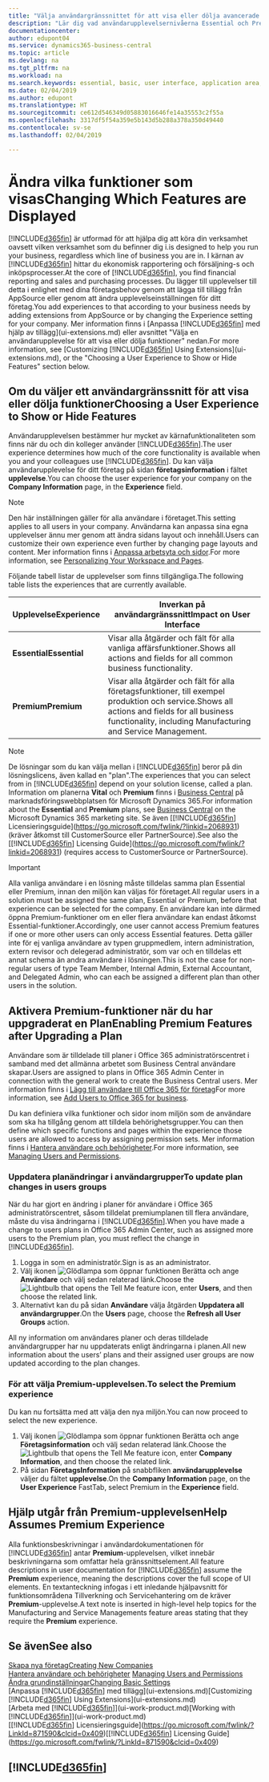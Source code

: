 ```yaml
---
title: "Välja användargränssnittet för att visa eller dölja avancerade funktioner | Microsoft Docs"
description: "Lär dig vad användarupplevelsernivåerna Essential och Premium betyder för användargränssnitt, moduler och ditt företag."
documentationcenter: 
author: edupont04
ms.service: dynamics365-business-central
ms.topic: article
ms.devlang: na
ms.tgt_pltfrm: na
ms.workload: na
ms.search.keywords: essential, basic, user interface, application area, experience
ms.date: 02/04/2019
ms.author: edupont
ms.translationtype: HT
ms.sourcegitcommit: ce612d546349d05883016646fe14a35553c2f55a
ms.openlocfilehash: 3317df5f54a359e5b143d5b288a378a350d49440
ms.contentlocale: sv-se
ms.lasthandoff: 02/04/2019

---
```

# <a name="changing-which-features-are-displayed"></a><span data-ttu-id="c2082-103">Ändra vilka funktioner som visas</span><span class="sxs-lookup"><span data-stu-id="c2082-103">Changing Which Features are Displayed</span></span>
[!INCLUDE[d365fin](includes/d365fin_md.md)] <span data-ttu-id="c2082-104">är utformad för att hjälpa dig att köra din verksamhet oavsett vilken verksamhet som du befinner dig i.</span><span class="sxs-lookup"><span data-stu-id="c2082-104">is designed to help you run your business, regardless which line of business you are in.</span></span> <span data-ttu-id="c2082-105">I kärnan av [!INCLUDE[d365fin](includes/d365fin_md.md)] hittar du ekonomisk rapportering och försäljning-s och inköpsprocesser.</span><span class="sxs-lookup"><span data-stu-id="c2082-105">At the core of [!INCLUDE[d365fin](includes/d365fin_md.md)], you find financial reporting and sales and purchasing processes.</span></span> <span data-ttu-id="c2082-106">Du lägger till upplevelser till detta i enlighet med dina företagsbehov genom att lägga till tillägg från AppSource eller genom att ändra upplevelseinställningen för ditt företag.</span><span class="sxs-lookup"><span data-stu-id="c2082-106">You add experiences to that according to your business needs by adding extensions from AppSource or by changing the Experience setting for your company.</span></span> <span data-ttu-id="c2082-107">Mer information finns i [Anpassa [!INCLUDE[d365fin](includes/d365fin_md.md)] med hjälp av tillägg](ui-extensions.md) eller avsnittet "Välja en användarupplevelse för att visa eller dölja funktioner" nedan.</span><span class="sxs-lookup"><span data-stu-id="c2082-107">For more information, see [Customizing [!INCLUDE[d365fin](includes/d365fin_md.md)] Using Extensions](ui-extensions.md), or the "Choosing a User Experience to Show or Hide Features" section below.</span></span>

## <a name="choosing-a-user-experience-to-show-or-hide-features"></a><span data-ttu-id="c2082-108">Om du väljer ett användargränssnitt för att visa eller dölja funktioner</span><span class="sxs-lookup"><span data-stu-id="c2082-108">Choosing a User Experience to Show or Hide Features</span></span>
<span data-ttu-id="c2082-109">Användarupplevelsen bestämmer hur mycket av kärnafunktionaliteten som finns när du och din kolleger använder [!INCLUDE[d365fin](includes/d365fin_md.md)].</span><span class="sxs-lookup"><span data-stu-id="c2082-109">The user experience determines how much of the core functionality is available when you and your colleagues use [!INCLUDE[d365fin](includes/d365fin_md.md)].</span></span> <span data-ttu-id="c2082-110">Du kan välja användarupplevelse för ditt företag på sidan **företagsinformation** i fältet **upplevelse**.</span><span class="sxs-lookup"><span data-stu-id="c2082-110">You can choose the user experience for your company on the **Company Information** page, in the **Experience** field.</span></span>

> [!NOTE]  
> <span data-ttu-id="c2082-111">Den här inställningen gäller för alla användare i företaget.</span><span class="sxs-lookup"><span data-stu-id="c2082-111">This setting applies to all users in your company.</span></span> <span data-ttu-id="c2082-112">Användarna kan anpassa sina egna upplevelser ännu mer genom att ändra sidans layout och innehåll.</span><span class="sxs-lookup"><span data-stu-id="c2082-112">Users can customize their own experience even further by changing page layouts and content.</span></span> <span data-ttu-id="c2082-113">Mer information finns i [Anpassa arbetsyta och sidor](ui-personalization-user.md).</span><span class="sxs-lookup"><span data-stu-id="c2082-113">For more information, see [Personalizing Your Workspace and Pages](ui-personalization-user.md).</span></span>  

<span data-ttu-id="c2082-114">Följande tabell listar de upplevelser som finns tillgängliga.</span><span class="sxs-lookup"><span data-stu-id="c2082-114">The following table lists the experiences that are currently available.</span></span>

| <span data-ttu-id="c2082-115">Upplevelse</span><span class="sxs-lookup"><span data-stu-id="c2082-115">Experience</span></span> | <span data-ttu-id="c2082-116">Inverkan på användargränssnitt</span><span class="sxs-lookup"><span data-stu-id="c2082-116">Impact on User Interface</span></span> |
| --- | --- |
| <span data-ttu-id="c2082-117">**Essential**</span><span class="sxs-lookup"><span data-stu-id="c2082-117">**Essential**</span></span> |<span data-ttu-id="c2082-118">Visar alla åtgärder och fält för alla vanliga affärsfunktioner.</span><span class="sxs-lookup"><span data-stu-id="c2082-118">Shows all actions and fields for all common business functionality.</span></span>|
| <span data-ttu-id="c2082-119">**Premium**</span><span class="sxs-lookup"><span data-stu-id="c2082-119">**Premium**</span></span> |<span data-ttu-id="c2082-120">Visar alla åtgärder och fält för alla företagsfunktioner, till exempel produktion och service.</span><span class="sxs-lookup"><span data-stu-id="c2082-120">Shows all actions and fields for all business functionality, including Manufacturing and Service Management.</span></span>|

> [!NOTE]  
> <span data-ttu-id="c2082-121">De lösningar som du kan välja mellan i [!INCLUDE[d365fin](includes/d365fin_md.md)] beror på din lösningslicens, även kallad en "plan".</span><span class="sxs-lookup"><span data-stu-id="c2082-121">The experiences that you can select from in [!INCLUDE[d365fin](includes/d365fin_md.md)] depend on your solution license, called a plan.</span></span> <span data-ttu-id="c2082-122">Information om planerna **Vital** och **Premium** finns i [Business Central](https://go.microsoft.com/fwlink/?linkid=870242) på marknadsföringswebbplatsen för Microsoft Dynamics 365.</span><span class="sxs-lookup"><span data-stu-id="c2082-122">For information about the **Essential** and **Premium** plans, see [Business Central](https://go.microsoft.com/fwlink/?linkid=870242) on the Microsoft Dynamics 365 marketing site.</span></span> <span data-ttu-id="c2082-123">Se även [[!INCLUDE[d365fin](includes/d365fin_md.md)] Licensieringsguide](https://go.microsoft.com/fwlink/?linkid=2068931) (kräver åtkomst till CustomerSource eller PartnerSource).</span><span class="sxs-lookup"><span data-stu-id="c2082-123">See also the [[!INCLUDE[d365fin](includes/d365fin_md.md)] Licensing Guide](https://go.microsoft.com/fwlink/?linkid=2068931) (requires access to CustomerSource or PartnerSource).</span></span>

> [!IMPORTANT]  
> <span data-ttu-id="c2082-124">Alla vanliga användare i en lösning måste tilldelas samma plan Essential eller Premium, innan den miljön kan väljas för företaget.</span><span class="sxs-lookup"><span data-stu-id="c2082-124">All regular users in a solution must be assigned the same plan, Essential or Premium, before that experience can be selected for the company.</span></span> <span data-ttu-id="c2082-125">En användare kan inte därmed öppna Premium-funktioner om en eller flera användare kan endast åtkomst Essential-funktioner.</span><span class="sxs-lookup"><span data-stu-id="c2082-125">Accordingly, one user cannot access Premium features if one or more other users can only access Essential features.</span></span> <span data-ttu-id="c2082-126">Detta gäller inte för ej vanliga användare av typen gruppmedlem, intern administration, extern revisor och delegerad administratör, som var och en tilldelas ett annat schema än andra användare i lösningen.</span><span class="sxs-lookup"><span data-stu-id="c2082-126">This is not the case for non-regular users of type Team Member, Internal Admin, External Accountant, and Delegated Admin, who can each be assigned a different plan than other users in the solution.</span></span>

## <a name="enabling-premium-features-after-upgrading-a-plan"></a><span data-ttu-id="c2082-127">Aktivera Premium-funktioner när du har uppgraderat en Plan</span><span class="sxs-lookup"><span data-stu-id="c2082-127">Enabling Premium Features after Upgrading a Plan</span></span>
<span data-ttu-id="c2082-128">Användare som är tilldelade till planer i Office 365 administratörscentret i samband med det allmänna arbetet som Business Central användare skapar.</span><span class="sxs-lookup"><span data-stu-id="c2082-128">Users are assigned to plans in Office 365 Admin Center in connection with the general work to create the Business Central users.</span></span> <span data-ttu-id="c2082-129">Mer information finns i [Lägg till användare till Office 365 för företag](https://support.office.com/en-us/article/Add-users-to-Office-365-for-business-435ccec3-09dd-4587-9ebd-2f3cad6bc2bc)</span><span class="sxs-lookup"><span data-stu-id="c2082-129">For more information, see [Add Users to Office 365 for business](https://support.office.com/en-us/article/Add-users-to-Office-365-for-business-435ccec3-09dd-4587-9ebd-2f3cad6bc2bc).</span></span>

<span data-ttu-id="c2082-130">Du kan definiera vilka funktioner och sidor inom miljön som de användare som ska ha tillgång genom att tilldela behörighetsgrupper.</span><span class="sxs-lookup"><span data-stu-id="c2082-130">You can then define which specific functions and pages within the experience those users are allowed to access by assigning permission sets.</span></span> <span data-ttu-id="c2082-131">Mer information finns i [Hantera användare och behörigheter](ui-how-users-permissions.md).</span><span class="sxs-lookup"><span data-stu-id="c2082-131">For more information, see [Managing Users and Permissions](ui-how-users-permissions.md).</span></span>

### <a name="to-update-plan-changes-in-users-groups"></a><span data-ttu-id="c2082-132">Uppdatera planändringar i användargrupper</span><span class="sxs-lookup"><span data-stu-id="c2082-132">To update plan changes in users groups</span></span>
<span data-ttu-id="c2082-133">När du har gjort en ändring i planer för användare i Office 365 administratörscentret, såsom tilldelat premiumplanen till flera användare, måste du visa ändringarna i [!INCLUDE[d365fin](includes/d365fin_md.md)].</span><span class="sxs-lookup"><span data-stu-id="c2082-133">When you have made a change to users plans in Office 365 Admin Center, such as assigned more users to the Premium plan, you must reflect the change in [!INCLUDE[d365fin](includes/d365fin_md.md)].</span></span>

1. <span data-ttu-id="c2082-134">Logga in som en administratör.</span><span class="sxs-lookup"><span data-stu-id="c2082-134">Sign is as an administrator.</span></span>
2. <span data-ttu-id="c2082-135">Välj ikonen ![Glödlampa som öppnar funktionen Berätta](media/ui-search/search_small.png "Berätta vad du vill göra") och ange **Användare** och välj sedan relaterad länk.</span><span class="sxs-lookup"><span data-stu-id="c2082-135">Choose the ![Lightbulb that opens the Tell Me feature](media/ui-search/search_small.png "Tell me what you want to do") icon, enter **Users**, and then choose the related link.</span></span>
3. <span data-ttu-id="c2082-136">Alternativt kan du på sidan **Användare** välja åtgärden **Uppdatera all användargrupper**.</span><span class="sxs-lookup"><span data-stu-id="c2082-136">On the **Users** page, choose the **Refresh all User Groups** action.</span></span>

<span data-ttu-id="c2082-137">All ny information om användares planer och deras tilldelade användargrupper har nu uppdaterats enligt ändringarna i planen.</span><span class="sxs-lookup"><span data-stu-id="c2082-137">All new information about the users’ plans and their assigned user groups are now updated according to the plan changes.</span></span>

### <a name="to-select-the-premium-experience"></a><span data-ttu-id="c2082-138">För att välja Premium-upplevelsen.</span><span class="sxs-lookup"><span data-stu-id="c2082-138">To select the Premium experience</span></span>
<span data-ttu-id="c2082-139">Du kan nu fortsätta med att välja den nya miljön.</span><span class="sxs-lookup"><span data-stu-id="c2082-139">You can now proceed to select the new experience.</span></span>
1. <span data-ttu-id="c2082-140">Välj ikonen ![Glödlampa som öppnar funktionen Berätta](media/ui-search/search_small.png "Berätta vad du vill göra") och ange **Företagsinformation** och välj sedan relaterad länk.</span><span class="sxs-lookup"><span data-stu-id="c2082-140">Choose the ![Lightbulb that opens the Tell Me feature](media/ui-search/search_small.png "Tell me what you want to do") icon, enter **Company Information**, and then choose the related link.</span></span>
2. <span data-ttu-id="c2082-141">På sidan **FöretagsInformation** på snabbfliken **användarupplevelse** väljer du fältet **upplevelse**.</span><span class="sxs-lookup"><span data-stu-id="c2082-141">On the **Company Information** page, on the **User Experience** FastTab, select Premium  in the **Experience** field.</span></span>

## <a name="help-assumes-premium-experience"></a><span data-ttu-id="c2082-142">Hjälp utgår från Premium-upplevelsen</span><span class="sxs-lookup"><span data-stu-id="c2082-142">Help Assumes Premium Experience</span></span>
<span data-ttu-id="c2082-143">Alla funktionsbeskrivningar i användardokumentationen för [!INCLUDE[d365fin](includes/d365fin_md.md)] antar **Premium**-upplevelsen, vilket innebär beskrivningarna som omfattar hela gränssnittselement.</span><span class="sxs-lookup"><span data-stu-id="c2082-143">All feature descriptions in user documentation for [!INCLUDE[d365fin](includes/d365fin_md.md)] assume the **Premium** experience, meaning the descriptions cover the full scope of UI elements.</span></span> <span data-ttu-id="c2082-144">En textanteckning infogas i ett inledande hjälpavsnitt för funktionsområdena Tillverkning och Servicehantering om de kräver **Premium**-upplevelse.</span><span class="sxs-lookup"><span data-stu-id="c2082-144">A text note is inserted in high-level help topics for the Manufacturing and Service Managements feature areas stating that they require the **Premium** experience.</span></span>

## <a name="see-also"></a><span data-ttu-id="c2082-145">Se även</span><span class="sxs-lookup"><span data-stu-id="c2082-145">See also</span></span>
[<span data-ttu-id="c2082-146">Skapa nya företag</span><span class="sxs-lookup"><span data-stu-id="c2082-146">Creating New Companies</span></span>](about-new-company.md)  
<span data-ttu-id="c2082-147">[Hantera användare och behörigheter](ui-how-users-permissions.md)  </span><span class="sxs-lookup"><span data-stu-id="c2082-147">[Managing Users and Permissions](ui-how-users-permissions.md)  </span></span>  
[<span data-ttu-id="c2082-148">Ändra grundinställningar</span><span class="sxs-lookup"><span data-stu-id="c2082-148">Changing Basic Settings</span></span>](ui-change-basic-settings.md)  
<span data-ttu-id="c2082-149">[Anpassa [!INCLUDE[d365fin](includes/d365fin_md.md)] med tillägg](ui-extensions.md)</span><span class="sxs-lookup"><span data-stu-id="c2082-149">[Customizing [!INCLUDE[d365fin](includes/d365fin_md.md)] Using Extensions](ui-extensions.md)</span></span>  
<span data-ttu-id="c2082-150">[Arbeta med [!INCLUDE[d365fin](includes/d365fin_md.md)]](ui-work-product.md)</span><span class="sxs-lookup"><span data-stu-id="c2082-150">[Working with [!INCLUDE[d365fin](includes/d365fin_md.md)]](ui-work-product.md)</span></span>  
<span data-ttu-id="c2082-151">[[!INCLUDE[d365fin](includes/d365fin_md.md)] Licensieringsguide](https://go.microsoft.com/fwlink/?LinkId=871590&clcid=0x409)</span><span class="sxs-lookup"><span data-stu-id="c2082-151">[[!INCLUDE[d365fin](includes/d365fin_md.md)] Licensing Guide](https://go.microsoft.com/fwlink/?LinkId=871590&clcid=0x409)</span></span>

## [!INCLUDE[d365fin](includes/free_trial_md.md)]  

